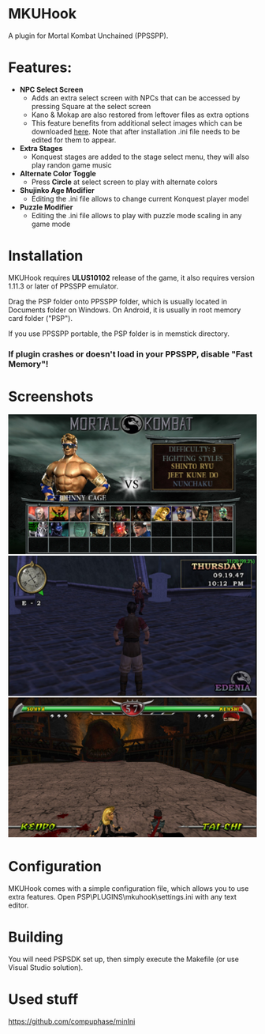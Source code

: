 # MKUHook
 A plugin for Mortal Kombat Unchained (PPSSPP).


# Features:
- **NPC Select Screen**
    - Adds an extra select screen with NPCs that can be accessed by pressing Square at the select screen
    - Kano & Mokap are also restored from leftover files as extra options
    - This feature benefits from additional select images which can be downloaded <a href="https://ermaccer.github.io/posts/mkuhook-select-screen-images/">here</a>. Note that after installation .ini file needs to be edited
    for them to appear.
- **Extra Stages**
    - Konquest stages are added to the stage select menu, they will also play randon game music
- **Alternate Color Toggle**
    - Press **Circle** at select screen to play with alternate colors
- **Shujinko Age Modifier**
    - Editing the .ini file allows to change current Konquest player model
- **Puzzle Modifier**
    - Editing the .ini file allows to play with puzzle mode scaling in any game mode

# Installation

MKUHook requires **ULUS10102** release of the game, it also requires
version 1.11.3 or later of PPSSPP emulator.

Drag the PSP folder onto PPSSPP folder, which is usually located in Documents folder on
Windows. On Android, it is usually in root memory card folder ("PSP").

If you use PPSSPP portable, the PSP folder is in memstick directory.



### If plugin crashes or doesn't load in your PPSSPP, disable "Fast Memory"!


# Screenshots

![Preview](https://raw.githubusercontent.com/ermaccer/ermaccer.github.io/gh-pages/assets/mods/mku/mkuhook/selectimages.jpg)
![Preview](https://raw.githubusercontent.com/ermaccer/ermaccer.github.io/gh-pages/assets/mods/mku/mkuhook/1.jpg)
![Preview](https://raw.githubusercontent.com/ermaccer/ermaccer.github.io/gh-pages/assets/mods/mku/mkuhook/2.jpg)

# Configuration

MKUHook comes with a simple configuration file, which allows you to use extra features.
Open PSP\PLUGINS\mkuhook\settings.ini with any text editor.

# Building
You will need PSPSDK set up, then simply execute the Makefile (or use Visual Studio solution).

# Used stuff
https://github.com/compuphase/minIni
